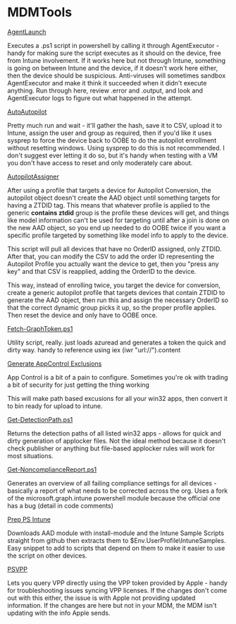 # MDMTools #
[AgentLaunch](https://github.com/read-0nly/PSRepo/blob/master/MDMTools/AgentLaunch.ps1)

Executes a .ps1 script in powershell by calling it through AgentExecutor - handy for making sure the script executes as it should on the device, free from Intune involvement. If it works here but not through Intune, something is going on between Intune and the device, if it doesn't work here either, then the device should be suspicious. Anti-viruses will sometimes sandbox AgentExecutor and make it think it succeeded when it didn't execute anything. Run through here, review .error and .output, and look and AgentExecutor logs to figure out what happened in the attempt.

[AutoAutopilot](https://github.com/read-0nly/PSRepo/blob/master/MDMTools/AutoAutopilot.ps1)

Pretty much run and wait - it'll gather the hash, save it to CSV, upload it to Intune, assign the user and group as required, then if you'd like it uses sysprep to force the device back to OOBE to do the autopilot enrollment without resetting windows. Using sysprep to do this is not recommended. I don't suggest ever letting it do so, but it's handy when testing with a VM you don't have access to reset and only moderately care about.

[AutopilotAssigner](https://github.com/read-0nly/PSRepo/blob/master/MDMTools/AutopilotAssigner.ps1)

After using a profile that targets a device for Autopilot Conversion, the autopilot object doesn't create the AAD object until something targets for having a ZTDID tag. This means that whatever profile is applied to the generic **contains ztdid** group is the profile these devices will get, and things like model information can't be used for targeting until after a join is done on the new AAD object, so you end up needed to do OOBE twice if you want a specific profile targeted by something like model info to apply to the device.

This script will pull all devices that have no OrderID assigned, only ZTDID. After that, you can modify the CSV to add the order ID representing the Autopilot Profile you actually want the device to get, then you "press any key" and that CSV is reapplied, adding the OrderID to the device.

This way, instead of enrolling twice, you target the device for conversion, create a generic autopilot profile that targets devices that contain ZTDID to generate the AAD object, then run this and assign the necessary OrderID so that the correct dynamic group picks it up, so the proper profile applies. Then reset the device and only have to OOBE once.

[Fetch-GraphToken.ps1](https://github.com/read-0nly/PSRepo/blob/master/MDMTools/Fetch-GraphToken.ps1)

Utility script, really. just loads azuread and generates a token the quick and dirty way. handy to reference using iex (iwr "url://").content

[Generate AppControl Exclusions](https://github.com/read-0nly/PSRepo/blob/master/MDMTools/Generate-AppcontrolExcusions.ps1)

App Control is a bit of a pain to configure. Sometimes you're ok with trading a bit of security for just getting the thing working

This will make path based excusions for all your win32 apps, then convert it to bin ready for upload to intune.

[Get-DetectionPath.ps1](https://github.com/read-0nly/PSRepo/blob/master/MDMTools/Get-DetectionPath.ps1)

Returns the detection paths of all listed win32 apps - allows for quick and dirty generation of applocker files. Not the ideal method because it doesn't check publisher or anything but file-based applocker rules will work for most situations.

[Get-NoncomplianceReport.ps1](https://github.com/read-0nly/PSRepo/blob/master/MDMTools/Get-NoncomplianceReport.ps1)

Generates an overview of all failing compliance settings for all devices - basically a report of what needs to be corrected across the org. Uses a fork of the microsoft.graph.intune powershell module because the official one has a bug (detail in code comments)

[Prep PS Intune](https://github.com/read-0nly/PSRepo/blob/master/MDMTools/PrepPSIntune.ps1)

Downloads AAD module with install-module and the Intune Sample Scripts straight from github then extracts them to $Env.UserProfile\IntuneSamples. Easy snippet to add to scripts that depend on them to make it easier to use the script on other devices.

[PSVPP](https://github.com/read-0nly/PSRepo/blob/master/MDMTools/psvpp.ps1)

Lets you query VPP directly using the VPP token provided by Apple - handy for troubleshooting issues syncing VPP licenses. If the changes don't come out with this either, the issue is with Apple not providing updated information. If the changes are here but not in your MDM, the MDM isn't updating with the info Apple sends.
